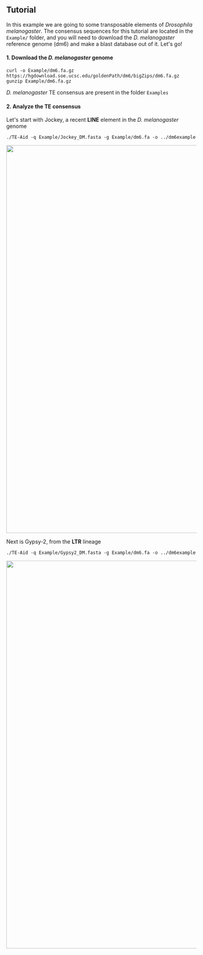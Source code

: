 ## Tutorial

In this example we are going to some transposable elements of *Drosophila melanogaster*. The consensus sequences for this tutorial are located in the `Example/` folder, and you will need to download the *D. melanogaster* reference genome (dm6) and make a blast database out of it. Let's go!

#### 1. Download the *D. melanogaster* genome

```shell
curl -o Example/dm6.fa.gz https://hgdownload.soe.ucsc.edu/goldenPath/dm6/bigZips/dm6.fa.gz
gunzip Example/dm6.fa.gz
```
*D. melanogaster* TE consensus are present in the folder `Examples`

#### 2. Analyze the TE consensus

Let's start with Jockey, a recent **LINE** element in the *D. melanogaster* genome

```shell
./TE-Aid -q Example/Jockey_DM.fasta -g Example/dm6.fa -o ../dm6example
```
<img src=https://github.com/clemgoub/TE-Aid/blob/master/Example/Jockey.TEaid.png width="1024">

Next is Gypsy-2, from the **LTR** lineage

```shell
./TE-Aid -q Example/Gypsy2_DM.fasta -g Example/dm6.fa -o ../dm6example
```
<img src=https://github.com/clemgoub/TE-Aid/blob/master/Example/Gypsy.TEaid.png width="1024">
